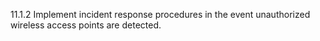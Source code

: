 11.1.2 Implement incident response 
procedures in the event unauthorized 
wireless access points are detected. 



